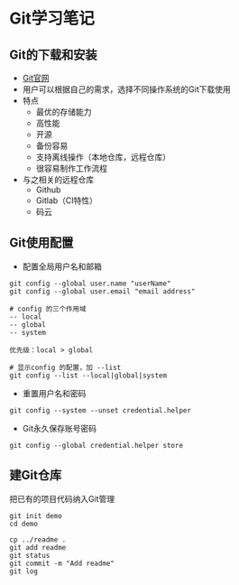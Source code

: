 # Git学习笔记

## Git的下载和安装

- [Git官网](https://git-scm.com/)
- 用户可以根据自己的需求，选择不同操作系统的Git下载使用
- 特点
  - 最优的存储能力
  - 高性能
  - 开源
  - 备份容易
  - 支持离线操作（本地仓库，远程仓库）
  - 很容易制作工作流程
- 与之相关的远程仓库
  - Github
  - Gitlab（CI特性）
  - 码云

## Git使用配置

- 配置全局用户名和邮箱

```
git config --global user.name "userName"
git config --global user.email "email address"

# config 的三个作用域
-- local
-- global
-- system

优先级：local > global

# 显示config 的配置，加 --list
git config --list --local|global|system
```

- 重置用户名和密码

```
git config --system --unset credential.helper
```

- Git永久保存账号密码

```
git config --global credential.helper store
```

## 建Git仓库

把已有的项目代码纳入Git管理

```
git init demo
cd demo

cp ../readme .
git add readme
git status
git commit -m "Add readme"
git log
```

